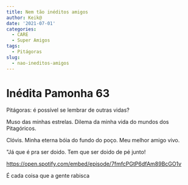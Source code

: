 ```yaml
---
title: Nem tão inéditos amigos
author: Keik@
date: '2021-07-01'
categories:
  - CARE
  - Super Amigos
tags:
  - Pitágoras
slug:
  - nao-ineditos-amigos
---
```


# Inédita Pamonha 63


Pitágoras: é possível se lembrar de outras vidas?


Muso das minhas estrelas.
Dilema da minha vida do mundos dos Pitagóricos. 


Clóvis. Minha eterna bóia do fundo do poço.
Meu melhor amigo vivo.

"Já que é pra ser doido. Tem que ser doido de pé junto!

https://open.spotify.com/embed/episode/7fmfcPGtP6dfAm89BcGO1v


É cada coisa que a gente rabisca